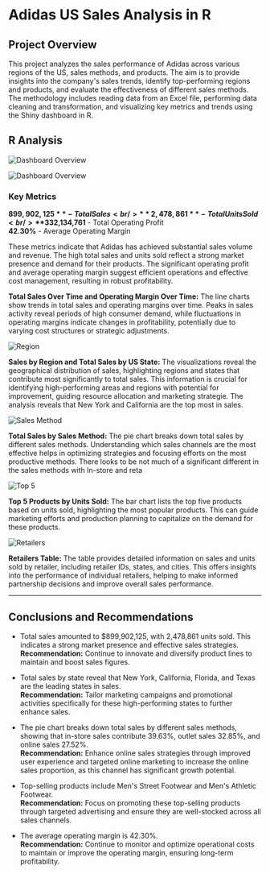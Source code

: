# Adidas US Sales Analysis in R

## Project Overview

This project analyzes the sales performance of Adidas across various regions of the US, sales methods, and products. The aim is to provide insights into the company's sales trends, identify top-performing regions and products, and evaluate the effectiveness of different sales methods. The methodology includes reading data from an Excel file, performing data cleaning and transformation, and visualizing key metrics and trends using the Shiny dashboard in R.

## R Analysis

![Dashboard Overview](https://drive.google.com/uc?export=view&id=19XJQotNr3XnmFFm7NXBSH2sqtcWHbbpi)

![Dashboard Overview](https://drive.google.com/uc?export=view&id=1ebfbO12ERjqAG1v7mkxVGaZlfAuJ-ii1)

### Key Metrics

**$899,902,125** - Total Sales <br />
**2,478,861** - Total Units Sold <br />
**$332,134,761** - Total Operating Profit <br />
**42.30%** - Average Operating Margin <br />

These metrics indicate that Adidas has achieved substantial sales volume and revenue. The high total sales and units sold reflect a strong market presence and demand for their products. The significant operating profit and average operating margin suggest efficient operations and effective cost management, resulting in robust profitability.

**Total Sales Over Time and Operating Margin Over Time:** The line charts show trends in total sales and operating margins over time. Peaks in sales activity reveal periods of high consumer demand, while fluctuations in operating margins indicate changes in profitability, potentially due to varying cost structures or strategic adjustments.

![Region](https://drive.google.com/uc?export=view&id=1E4YgGyV7n1WmJCUVgfeS1Q7x-XGPg6ZA)

**Sales by Region and Total Sales by US State:** The visualizations reveal the geographical distribution of sales, highlighting regions and states that contribute most significantly to total sales. This information is crucial for identifying high-performing areas and regions with potential for improvement, guiding resource allocation and marketing strategie. The analysis reveals that New York and California are the top most in sales.

![Sales Method](https://drive.google.com/uc?export=view&id=15AC67VrenTSndFOXCJXw1IpAJZalIU0L)

**Total Sales by Sales Method:** The pie chart breaks down total sales by different sales methods. Understanding which sales channels are the most effective helps in optimizing strategies and focusing efforts on the most productive methods. There looks to be not much of a significant different in the sales methods with In-store and reta

![Top 5](https://drive.google.com/uc?export=view&id=1KkCdukaWg4OlZdFFrS1FO2cVhKVVIXwN)

**Top 5 Products by Units Sold:** The bar chart lists the top five products based on units sold, highlighting the most popular products. This can guide marketing efforts and production planning to capitalize on the demand for these products.

![Retailers](https://drive.google.com/uc?export=view&id=1tDZxwMi3__pilhdXYYbO8pEVY7Jzy93A)

**Retailers Table:** The table provides detailed information on sales and units sold by retailer, including retailer IDs, states, and cities. This offers insights into the performance of individual retailers, helping to make informed partnership decisions and improve overall sales performance.

---

## Conclusions and Recommendations

- Total sales amounted to $899,902,125, with 2,478,861 units sold. This indicates a strong market presence and effective sales strategies.<br />**Recommendation:** Continue to innovate and diversify product lines to maintain and boost sales figures.

- Total sales by state reveal that New York, California, Florida, and Texas are the leading states in sales.<br />**Recommendation:** Tailor marketing campaigns and promotional activities specifically for these high-performing states to further enhance sales.

- The pie chart breaks down total sales by different sales methods, showing that in-store sales contribute 39.63%, outlet sales 32.85%, and online sales 27.52%.<br />**Recommendation:** Enhance online sales strategies through improved user experience and targeted online marketing to increase the online sales proportion, as this channel has significant growth potential.

- Top-selling products include Men's Street Footwear and Men's Athletic Footwear.<br />**Recommendation:** Focus on promoting these top-selling products through targeted advertising and ensure they are well-stocked across all sales channels.

- The average operating margin is 42.30%.<br />**Recommendation:** Continue to monitor and optimize operational costs to maintain or improve the operating margin, ensuring long-term profitability.
